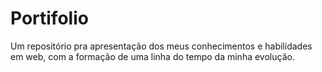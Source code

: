 # Portifolio
Um repositório pra apresentação dos meus conhecimentos e habilidades em web, com a formação de uma linha do tempo da minha evolução.
